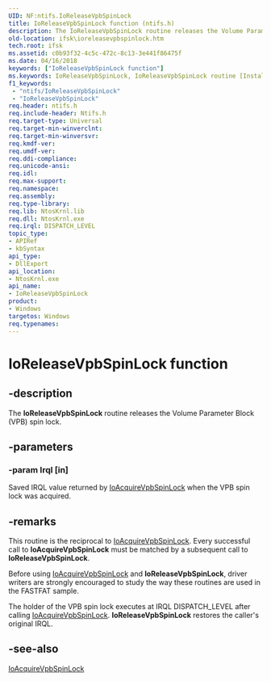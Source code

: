 ```yaml
---
UID: NF:ntifs.IoReleaseVpbSpinLock
title: IoReleaseVpbSpinLock function (ntifs.h)
description: The IoReleaseVpbSpinLock routine releases the Volume Parameter Block (VPB) spin lock.
old-location: ifsk\ioreleasevpbspinlock.htm
tech.root: ifsk
ms.assetid: c0b93f32-4c5c-472c-8c13-3e441f86475f
ms.date: 04/16/2018
keywords: ["IoReleaseVpbSpinLock function"]
ms.keywords: IoReleaseVpbSpinLock, IoReleaseVpbSpinLock routine [Installable File System Drivers], ifsk.ioreleasevpbspinlock, ioref_6ccdef5f-9874-4e93-8d91-a05b80d5cecf.xml, ntifs/IoReleaseVpbSpinLock
f1_keywords:
 - "ntifs/IoReleaseVpbSpinLock"
 - "IoReleaseVpbSpinLock"
req.header: ntifs.h
req.include-header: Ntifs.h
req.target-type: Universal
req.target-min-winverclnt: 
req.target-min-winversvr: 
req.kmdf-ver: 
req.umdf-ver: 
req.ddi-compliance: 
req.unicode-ansi: 
req.idl: 
req.max-support: 
req.namespace: 
req.assembly: 
req.type-library: 
req.lib: NtosKrnl.lib
req.dll: NtosKrnl.exe
req.irql: DISPATCH_LEVEL
topic_type:
- APIRef
- kbSyntax
api_type:
- DllExport
api_location:
- NtosKrnl.exe
api_name:
- IoReleaseVpbSpinLock
product:
- Windows
targetos: Windows
req.typenames: 
---
```


# IoReleaseVpbSpinLock function


## -description


The <b>IoReleaseVpbSpinLock</b> routine releases the Volume Parameter Block (VPB) spin lock. 


## -parameters




### -param Irql [in]

Saved IRQL value returned by <a href="https://docs.microsoft.com/windows-hardware/drivers/ddi/ntifs/nf-ntifs-ioacquirevpbspinlock">IoAcquireVpbSpinLock</a> when the VPB spin lock was acquired. 


## -remarks



This routine is the reciprocal to <a href="https://docs.microsoft.com/windows-hardware/drivers/ddi/ntifs/nf-ntifs-ioacquirevpbspinlock">IoAcquireVpbSpinLock</a>. Every successful call to <b>IoAcquireVpbSpinLock</b> must be matched by a subsequent call to <b>IoReleaseVpbSpinLock</b>. 

Before using <a href="https://docs.microsoft.com/windows-hardware/drivers/ddi/ntifs/nf-ntifs-ioacquirevpbspinlock">IoAcquireVpbSpinLock</a> and <b>IoReleaseVpbSpinLock</b>, driver writers are strongly encouraged to study the way these routines are used in the FASTFAT sample. 

The holder of the VPB spin lock executes at IRQL DISPATCH_LEVEL after calling <a href="https://docs.microsoft.com/windows-hardware/drivers/ddi/ntifs/nf-ntifs-ioacquirevpbspinlock">IoAcquireVpbSpinLock</a>. <b>IoReleaseVpbSpinLock</b> restores the caller's original IRQL. 




## -see-also




<a href="https://docs.microsoft.com/windows-hardware/drivers/ddi/ntifs/nf-ntifs-ioacquirevpbspinlock">IoAcquireVpbSpinLock</a>
 

 

